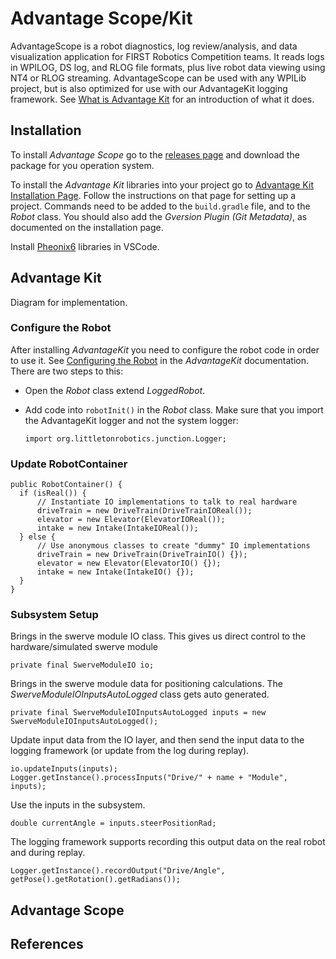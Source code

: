 # Advantage Scope/Kit
AdvantageScope is a robot diagnostics, log review/analysis, and data visualization application for FIRST Robotics Competition teams. It reads logs in WPILOG, DS log, and RLOG file formats, plus live robot data viewing using NT4 or RLOG streaming. AdvantageScope can be used with any WPILib project, but is also optimized for use with our AdvantageKit logging framework. See [What is Advantage Kit](https://github.com/Mechanical-Advantage/AdvantageKit/blob/main/docs/WHAT-IS-ADVANTAGEKIT.md) for an introduction of what it does.

## Installation
To install *Advantage Scope* go to the [releases page](https://github.com/Mechanical-Advantage/AdvantageScope/releases/tag/v3.0.0-beta-5) and download the package for you operation system.

To install the *Advantage Kit* libraries into your project go to [Advantage Kit Installation Page](https://github.com/Mechanical-Advantage/AdvantageKit/blob/main/docs/INSTALLATION.md#new-projects).  Follow the instructions on that page for setting up a project. Commands need to be added to the `build.gradle` file, and to the *Robot* class. You should also add the *Gversion Plugin (Git Metadata)*, as documented on the installation page.

Install [Pheonix6](https://pro.docs.ctr-electronics.com/en/latest/docs/installation/installation.html) libraries in VSCode.  

## Advantage Kit

Diagram for implementation.

### Configure the Robot
After installing *AdvantageKit* you need to configure the robot code in order to use it.  See [Configuring the Robot](https://github.com/Mechanical-Advantage/AdvantageKit/blob/main/docs/INSTALLATION.md#robot-configuration) in the *AdvantageKit* documentation.  There are two steps to this:

- Open the *Robot* class extend *LoggedRobot*.

- Add code into `robotInit()` in the *Robot* class.  Make sure that you import the AdvantageKit logger and not the system logger:

      import org.littletonrobotics.junction.Logger;

### Update RobotContainer    

    public RobotContainer() {
      if (isReal()) {
          // Instantiate IO implementations to talk to real hardware
          driveTrain = new DriveTrain(DriveTrainIOReal());
          elevator = new Elevator(ElevatorIOReal());
          intake = new Intake(IntakeIOReal());
      } else {
          // Use anonymous classes to create "dummy" IO implementations
          driveTrain = new DriveTrain(DriveTrainIO() {});
          elevator = new Elevator(ElevatorIO() {});
          intake = new Intake(IntakeIO() {});
      }
    }

### Subsystem Setup

Brings in the swerve module IO class. This gives us direct control to the hardware/simulated swerve module

    private final SwerveModuleIO io;

Brings in the swerve module data for positioning calculations.  The *SwerveModuleIOInputsAutoLogged* class gets auto generated.

    private final SwerveModuleIOInputsAutoLogged inputs = new SwerveModuleIOInputsAutoLogged();

Update input data from the IO layer, and then send the input data to the logging framework (or update from the log during replay).

    io.updateInputs(inputs);
    Logger.getInstance().processInputs("Drive/" + name + "Module", inputs);

Use the inputs in the subsystem.

    double currentAngle = inputs.steerPositionRad;

The logging framework supports recording this output data on the real robot and during replay. 

    Logger.getInstance().recordOutput("Drive/Angle", getPose().getRotation().getRadians());    

## Advantage Scope

## References